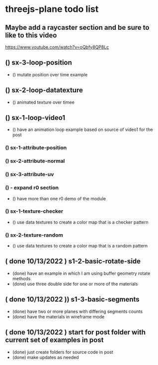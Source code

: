 # threejs-plane todo list

<!-- Raycaster -->

## Maybe add a raycaster section and be sure to like to this video
https://www.youtube.com/watch?v=oQbfy8QP8Lc


<!-- LOOP -->

## () sx-3-loop-position
* () mutate position over time example

## () sx-2-loop-datatexture
* () animated texture over timee

## () sx-1-loop-video1
* () have an animation loop example based on source of video1 for the post

<!-- ATTRIBUTES -->

### () sx-1-attribute-position

### () sx-2-attribute-normal

### () sx-3-attribute-uv

<!-- TILEMOD -->

### () - expand r0 section
* () have more than one r0 demo of the module

<!-- TEXTURES -->

### () sx-1-texture-checker
* () use data textures to create a color map that is a checker pattern

### () sx-2-texture-random
* () use data textures to create a color map that is a random pattern

<!-- BASIC SECTION -->

## ( done 10/13/2022 ) s1-2-basic-rotate-side
* (done) have an example in which I am using buffer geometry rotate methods
* (done) use three double side for one or more of the materials

## ( done 10/13/2022 )) s1-3-basic-segments
* (done) have two or more planes with differing segments counts
* (done) have the materials in wireframe mode

<!-- DONE -->

## ( done 10/13/2022 ) start for post folder with current set of examples in post
* (done) just create folders for source code in post
* (done) make updates as needed